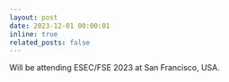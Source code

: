 ```yaml
---
layout: post
date: 2023-12-01 00:00:01
inline: true
related_posts: false
---
```


Will be attending ESEC/FSE 2023 at San Francisco, USA.